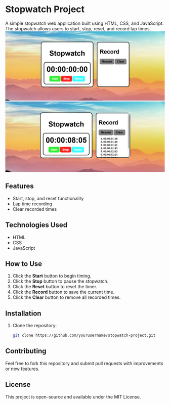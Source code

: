# Stopwatch Project

A simple stopwatch web application built using HTML, CSS, and JavaScript. The stopwatch allows users to start, stop, reset, and record lap times.
![Alt text](Resources/P1.png)
![Alt text](Resources/P2.png)

## Features
- Start, stop, and reset functionality
- Lap time recording
- Clear recorded times

## Technologies Used
- HTML
- CSS
- JavaScript

## How to Use
1. Click the **Start** button to begin timing.
2. Click the **Stop** button to pause the stopwatch.
3. Click the **Reset** button to reset the timer.
4. Click the **Record** button to save the current time.
5. Click the **Clear** button to remove all recorded times.

## Installation
1. Clone the repository:
   ```bash
   git clone https://github.com/yourusername/stopwatch-project.git
   ```

## Contributing
Feel free to fork this repository and submit pull requests with improvements or new features.

## License
This project is open-source and available under the MIT License.
